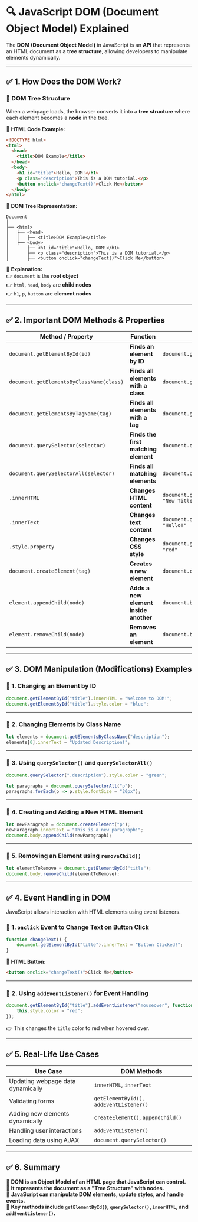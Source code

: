 # **🔍 JavaScript DOM (Document Object Model) Explained**  

The **DOM (Document Object Model)** in JavaScript is an **API** that represents an HTML document as a **tree structure**, allowing developers to manipulate elements dynamically.  

---

## **✅ 1. How Does the DOM Work?**  
### **📌 DOM Tree Structure**  

When a webpage loads, the browser converts it into a **tree structure** where each element becomes a **node** in the tree.  

🔹 **HTML Code Example:**  
```html
<!DOCTYPE html>
<html>
  <head>
    <title>DOM Example</title>
  </head>
  <body>
    <h1 id="title">Hello, DOM!</h1>
    <p class="description">This is a DOM tutorial.</p>
    <button onclick="changeText()">Click Me</button>
  </body>
</html>
```

🔹 **DOM Tree Representation:**  
```
Document
│
├── <html>
│   ├── <head>
│   │   ├── <title>DOM Example</title>
│   ├── <body>
│       ├── <h1 id="title">Hello, DOM!</h1>
│       ├── <p class="description">This is a DOM tutorial.</p>
│       ├── <button onclick="changeText()">Click Me</button>
```
🔹 **Explanation:**  
👉 `document` is the **root object**  
👉 `html`, `head`, `body` are **child nodes**  
👉 `h1`, `p`, `button` are **element nodes**  

---

## **✅ 2. Important DOM Methods & Properties**  

| **Method / Property** | **Function** | **Example** |
|------------------|------------|----------------|
| `document.getElementById(id)` | **Finds an element by ID** | `document.getElementById("title")` |
| `document.getElementsByClassName(class)` | **Finds all elements with a class** | `document.getElementsByClassName("description")` |
| `document.getElementsByTagName(tag)` | **Finds all elements with a tag** | `document.getElementsByTagName("p")` |
| `document.querySelector(selector)` | **Finds the first matching element** | `document.querySelector(".description")` |
| `document.querySelectorAll(selector)` | **Finds all matching elements** | `document.querySelectorAll("p")` |
| `.innerHTML` | **Changes HTML content** | `document.getElementById("title").innerHTML = "New Title"` |
| `.innerText` | **Changes text content** | `document.getElementById("title").innerText = "Hello!"` |
| `.style.property` | **Changes CSS style** | `document.getElementById("title").style.color = "red"` |
| `document.createElement(tag)` | **Creates a new element** | `document.createElement("div")` |
| `element.appendChild(node)` | **Adds a new element inside another** | `document.body.appendChild(newDiv)` |
| `element.removeChild(node)` | **Removes an element** | `document.body.removeChild(oldElement)` |

---

## **✅ 3. DOM Manipulation (Modifications) Examples**  

### **📌 1. Changing an Element by ID**  
```javascript
document.getElementById("title").innerHTML = "Welcome to DOM!";
document.getElementById("title").style.color = "blue";
```

---

### **📌 2. Changing Elements by Class Name**  
```javascript
let elements = document.getElementsByClassName("description");
elements[0].innerText = "Updated Description!";
```

---

### **📌 3. Using `querySelector()` and `querySelectorAll()`**  
```javascript
document.querySelector(".description").style.color = "green";

let paragraphs = document.querySelectorAll("p");
paragraphs.forEach(p => p.style.fontSize = "20px");
```

---

### **📌 4. Creating and Adding a New HTML Element**  
```javascript
let newParagraph = document.createElement("p");
newParagraph.innerText = "This is a new paragraph!";
document.body.appendChild(newParagraph);
```

---

### **📌 5. Removing an Element using `removeChild()`**  
```javascript
let elementToRemove = document.getElementById("title");
document.body.removeChild(elementToRemove);
```

---

## **✅ 4. Event Handling in DOM**
JavaScript allows interaction with HTML elements using event listeners.  

### **📌 1. `onclick` Event to Change Text on Button Click**  
```javascript
function changeText() {
    document.getElementById("title").innerText = "Button Clicked!";
}
```

🔹 **HTML Button:**  
```html
<button onclick="changeText()">Click Me</button>
```

---

### **📌 2. Using `addEventListener()` for Event Handling**  
```javascript
document.getElementById("title").addEventListener("mouseover", function() {
    this.style.color = "red";
});
```
👉 This changes the `title` color to red when hovered over.  

---

## **✅ 5. Real-Life Use Cases**  
| **Use Case** | **DOM Methods** |
|------------|-------------|
| Updating webpage data dynamically | `innerHTML`, `innerText` |
| Validating forms | `getElementById()`, `addEventListener()` |
| Adding new elements dynamically | `createElement()`, `appendChild()` |
| Handling user interactions | `addEventListener()` |
| Loading data using AJAX | `document.querySelector()` |

---

## **✅ 6. Summary**  
🔹 **DOM is an Object Model of an HTML page that JavaScript can control.**  
🔹 **It represents the document as a "Tree Structure" with nodes.**  
🔹 **JavaScript can manipulate DOM elements, update styles, and handle events.**  
🔹 **Key methods include `getElementById()`, `querySelector()`, `innerHTML`, and `addEventListener()`.**  
